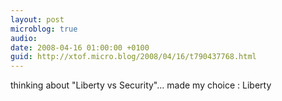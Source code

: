 ```yaml
---
layout: post
microblog: true
audio: 
date: 2008-04-16 01:00:00 +0100
guid: http://xtof.micro.blog/2008/04/16/t790437768.html
---
```

thinking about "Liberty vs Security"... made my choice : Liberty
